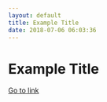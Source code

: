 ```yaml
---
layout: default
title: Example Title
date: 2018-07-06 06:03:36
---
```


# Example Title

[Go to link](http://example.com)

